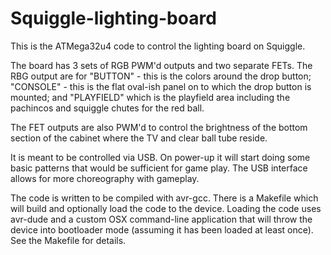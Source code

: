 # Squiggle-lighting-board

This is the ATMega32u4 code to control the lighting board on Squiggle.

The board has 3 sets of RGB PWM'd outputs and two separate FETs. The RBG output are for "BUTTON" - this is the colors around the drop button; "CONSOLE" - this is the flat oval-ish panel on to which the drop button is mounted; and "PLAYFIELD" which is the playfield area including the pachincos and squiggle chutes for the red ball.

The FET outputs are also PWM'd to control the brightness of the bottom section of the cabinet where the TV and clear ball tube reside.

It is meant to be controlled via USB.  On power-up it will start doing some basic patterns that would be sufficient for game play.  The USB interface allows for more choreography with gameplay.

The code is written to be compiled with avr-gcc.  There is a Makefile which will build and optionally load the code to the device.  Loading the code uses avr-dude and a custom OSX command-line application that will throw the device into bootloader mode (assuming it has been loaded at least once).  See the Makefile for details.

